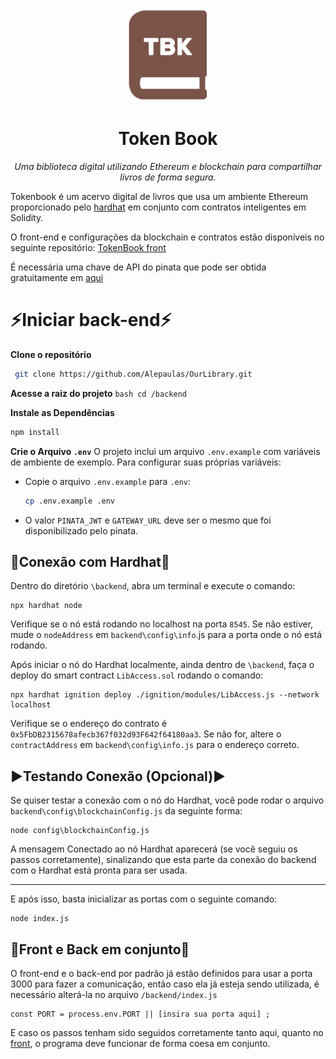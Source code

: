 <p align="center">
  <img src="https://raw.githubusercontent.com/avictormorais/token-book/refs/heads/main/src/assets/icon.png" width="150" height="150" alt="Posterfy Logo">
</p>

<h1 align="center">Token Book</h1>


<p align="center">
  <em>Uma biblioteca digital utilizando Ethereum e blockchain para compartilhar livros de forma segura.</em>
</p>

Tokenbook é um acervo digital de livros que usa um ambiente Ethereum proporcionado pelo [hardhat](https://hardhat.org/) em conjunto com contratos inteligentes em Solidity.

O front-end e configurações da blockchain e contratos estão disponíveis no seguinte repositório: [TokenBook front](https://github.com/avictormorais/token-book)

É necessária uma chave de API do pinata que pode ser obtida gratuitamente em [aqui](https://pinata.cloud/)

# ⚡Iniciar back-end⚡


**Clone o repositório**
   ```bash
    git clone https://github.com/Alepaulas/OurLibrary.git
   ```

**Acesse a raiz do projeto**
    ```bash
    cd /backend
    ```

**Instale as Dependências**
   ```bash
   npm install
   ```

**Crie o Arquivo `.env`**
   O projeto inclui um arquivo `.env.example` com variáveis de ambiente de exemplo. Para configurar suas próprias variáveis:
   
   - Copie o arquivo `.env.example` para `.env`:
     ```bash
     cp .env.example .env
     ```
   - O valor `PINATA_JWT` e `GATEWAY_URL` deve ser o mesmo que foi disponibilizado pelo pinata.

## 🔌Conexão com Hardhat🔌
Dentro do diretório `\backend`, abra um terminal e execute o comando:

```shell
npx hardhat node
```
Verifique se o nó está rodando no localhost na porta `8545`. Se não estiver, mude o `nodeAddress` em `backend\config\info`.js para a porta onde o nó está rodando.

Após iniciar o nó do Hardhat localmente, ainda dentro de `\backend`, faça o deploy do smart contract `LibAccess.sol` rodando o comando:

```shell
npx hardhat ignition deploy ./ignition/modules/LibAccess.js --network localhost
```
Verifique se o endereço do contrato é `0x5FbDB2315678afecb367f032d93F642f64180aa3`. Se não for, altere o `contractAddress` em `backend\config\info.js` para o endereço correto.

## ▶️Testando Conexão (Opcional)▶️
Se quiser testar a conexão com o nó do Hardhat, você pode rodar o arquivo `backend\config\blockchainConfig.js` da seguinte forma:

```shell
node config\blockchainConfig.js
```
A mensagem Conectado ao nó Hardhat aparecerá (se você seguiu os passos corretamente), sinalizando que esta parte da conexão do backend com o Hardhat está pronta para ser usada.
___
E após isso, basta inicializar as portas com o seguinte comando:
```shell
node index.js
```


## 🔗Front e Back em conjunto🔗
O front-end e o back-end por padrão já estão definidos para usar a porta 3000 para fazer a comunicação, então caso ela já esteja sendo utilizada, é necessário alterá-la no arquivo `/backend/index.js`
```shell
const PORT = process.env.PORT || [insira sua porta aqui] ;
```
E caso os passos tenham sido seguidos corretamente tanto aqui, quanto no [front](https://github.com/avictormorais/token-book), o programa deve funcionar de forma coesa em conjunto.
